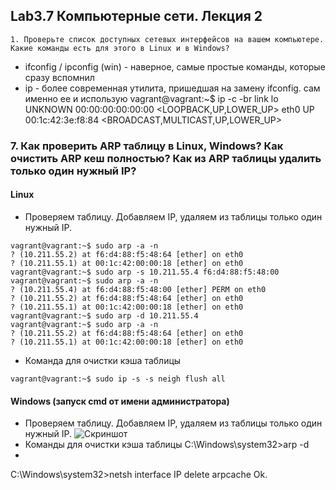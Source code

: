 ## Lab3.7 Компьютерные сети. Лекция 2

```
1. Проверьте список доступных сетевых интерфейсов на вашем компьютере.
Какие команды есть для этого в Linux и в Windows?
```

* ifconfig / ipconfig (win) - наверное, самые простые команды, которые сразу вспомнил
* ip - более современная утилита, пришедшая на замену ifconfig. сам именно ее и использую
vagrant@vagrant:~$ ip -c -br link
lo               UNKNOWN        00:00:00:00:00:00 <LOOPBACK,UP,LOWER_UP>
eth0             UP             00:1c:42:3e:f8:84 <BROADCAST,MULTICAST,UP,LOWER_UP>

### 7. Как проверить ARP таблицу в Linux, Windows? Как очистить ARP кеш полностью? Как из ARP таблицы удалить только один нужный IP?

#### Linux
* Проверяем таблицу. Добавляем IP, удаляем из таблицы только один нужный IP.
```
vagrant@vagrant:~$ sudo arp -a -n
? (10.211.55.2) at f6:d4:88:f5:48:64 [ether] on eth0
? (10.211.55.1) at 00:1c:42:00:00:18 [ether] on eth0
vagrant@vagrant:~$ sudo arp -s 10.211.55.4 f6:d4:88:f5:48:00
vagrant@vagrant:~$ sudo arp -a -n
? (10.211.55.4) at f6:d4:88:f5:48:00 [ether] PERM on eth0
? (10.211.55.2) at f6:d4:88:f5:48:64 [ether] on eth0
? (10.211.55.1) at 00:1c:42:00:00:18 [ether] on eth0
vagrant@vagrant:~$ sudo arp -d 10.211.55.4
vagrant@vagrant:~$ sudo arp -a -n
? (10.211.55.2) at f6:d4:88:f5:48:64 [ether] on eth0
? (10.211.55.1) at 00:1c:42:00:00:18 [ether] on eth0
```
* Команда для очистки кэша таблицы
```
vagrant@vagrant:~$ sudo ip -s -s neigh flush all
```

#### Windows (запуск cmd от имени администратора)
* Проверяем таблицу. Добавляем IP, удаляем из таблицы только один нужный IP.
![Скриншот](https://github.com/aleksey-raevich/devops-netology/blob/master/Lab3.7/lab37_1.png)
* Команды для очистки кэша таблицы
C:\Windows\system32>arp -d  
* 
C:\Windows\system32>netsh interface IP delete arpcache
Ok.